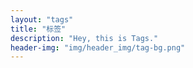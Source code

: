 ```yaml
---
layout: "tags"
title: "标签"
description: "Hey, this is Tags."
header-img: "img/header_img/tag-bg.png"
---
```


